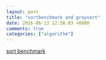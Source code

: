 ```yaml
---
layout: post
title: "sortbenchmark and graysort"
date: 2016-06-13 22:58:03 +0800
comments: true
categories: ["algorithm"]
---
```


<!-- more -->


[sort benchmark]

[sort benchmark]:http://sortbenchmark.org/